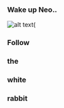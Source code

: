 ### Wake up Neo..

![alt text(](https://res.cloudinary.com/teepublic/image/private/s--4RxGuztg--/t_Resized%20Artwork/c_fit,g_north_west,h_1054,w_1054/co_ffffff,e_outline:53/co_ffffff,e_outline:inner_fill:53/co_bbbbbb,e_outline:3:1000/c_mpad,g_center,h_1260,w_1260/b_rgb:eeeeee/c_limit,f_auto,h_630,q_90,w_630/v1600711266/production/designs/14252180_0.jpg)


###                                 Follow 
###                                   the 
###                                  white 
###                                  rabbit
